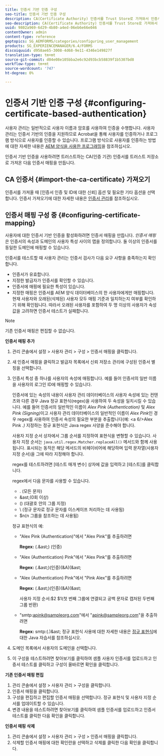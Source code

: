 ```yaml
---
title: 인증서 기반 인증 구성
seo-title: 인증서 기반 인증 구성
description: CA(Certificate Authority) 인증서를 Trust Store로 가져와서 인증서 기반 인증을 위한 인증서 매핑을 만듭니다.
seo-description: CA(Certificate Authority) 인증서를 Trust Store로 가져와서 인증서 기반 인증을 위한 인증서 매핑을 만듭니다.
uuid: 9802a969-6d29-4b80-a4ed-06eb6e66e046
contentOwner: admin
content-type: reference
geptopics: SG_AEMFORMS/categories/configuring_user_management
products: SG_EXPERIENCEMANAGER/6.4/FORMS
discoiquuid: d958ae65-3008-4d68-9e11-4346e149827f
translation-type: tm+mt
source-git-commit: d04e08e105bba2e6c92d93bcb58839f1b5307bd8
workflow-type: tm+mt
source-wordcount: '747'
ht-degree: 0%

---
```



# 인증서 기반 인증 구성 {#configuring-certificate-based-authentication}

사용자 관리는 일반적으로 사용자 이름과 암호를 사용하여 인증을 수행합니다. 사용자 관리는 인증서 기반의 인증을 지원하므로 Acrobat을 통해 사용자를 인증하거나 프로그램 방식으로 사용자를 인증할 수 있습니다. 프로그램 방식으로 사용자를 인증하는 방법에 대한 자세한 내용은 [AEM 양식을 사용한 프로그래밍](https://www.adobe.com/go/learn_aemforms_programming_63)을 참조하십시오.

인증서 기반 인증을 사용하려면 트러스트하는 CA(인증 기관) 인증서를 트러스트 저장소로 가져온 다음 인증서 매핑을 만듭니다.

## CA 인증서 {#import-the-ca-certificate} 가져오기

인증서를 가져올 때 [인증서 인증 및 ID에 대한 신뢰] 옵션 및 필요한 기타 옵션을 선택합니다. 인증서 가져오기에 대한 자세한 내용은 [인증서 관리](/help/forms/using/admin-help/certificates.md#managing-certificates)를 참조하십시오.

## 인증서 매핑 구성 중 {#configuring-certificate-mapping}

사용자에 대한 인증서 기반 인증을 활성화하려면 인증서 매핑을 만듭니다. *인증서 매핑*&#x200B;은 인증서의 속성과 도메인의 사용자 특성 사이의 맵을 정의합니다. 둘 이상의 인증서를 동일한 도메인에 매핑할 수 있습니다.

인증서를 테스트할 때 사용자 관리는 인증서 검사가 다음 요구 사항을 충족하는지 확인합니다.

* 인증서가 유효합니다.
* 지정한 발급자가 인증서를 확인할 수 있습니다.
* 인증서에 매핑에 필요한 특성이 있습니다.
* 지정한 매핑은 인증서를 AEM 양식 데이터베이스의 한 사용자에게만 매핑합니다. 현재 사용자와 오래된(삭제된) 사용자 모두 매핑 기준과 일치하는지 여부를 확인하기 위해 확인됩니다. 따라서 오래된 사용자를 포함하여 두 명 이상의 사용자가 속성 값을 고려하면 인증서 테스트가 실패합니다.

>[!NOTE]
>
>기존 인증서 매핑은 편집할 수 없습니다.

**인증서 매핑 추가**

1. 관리 콘솔에서 설정 > 사용자 관리 > 구성 > 인증서 매핑을 클릭합니다.
1. 새 인증서 매핑을 클릭하고 발급자 목록에서 신뢰 저장소 관리에 구성된 인증서 별칭을 선택합니다.
1. 인증서 특성 중 하나를 사용자의 속성에 매핑합니다. 예를 들어 인증서의 일반 이름을 사용자의 로그인 ID에 매핑할 수 있습니다.

   인증서에 있는 속성의 내용이 사용자 관리 데이터베이스의 사용자 속성에 있는 컨텐츠와 다른 경우 Java 정규 표현식(regex)을 사용하여 두 속성을 일치시킬 수 있습니다. 예를 들어 인증서의 일반적인 이름이 *Alex Pink (Authentication)* 및 *Alex Pink (Signing)*&#x200B;이고 사용자 관리 데이터베이스의 일반적인 이름이 *Alex Pink*&#x200B;인 경우 regex를 사용하여 인증서 속성의 필요한 부분을 추출합니다(예: &lt;a 6/>Alex Pink *.)* 지정하는 정규 표현식은 Java regex 사양을 준수해야 합니다.

   사용자 지정 순서 상자에서 그룹 순서를 지정하여 표현식을 변형할 수 있습니다. 사용자 지정 순서는 `java.util.regex.Matcher.replaceAll()` 메서드와 함께 사용됩니다. 표시되는 동작은 해당 메서드의 비헤이비어에 해당하며 입력 문자열(사용자 지정 순서)을 그에 따라 지정해야 합니다.

   regex를 테스트하려면 [테스트 매개 변수] 상자에 값을 입력하고 [테스트]를 클릭합니다.

   regex에서 다음 문자를 사용할 수 있습니다.

   * . (모든 문자)
   * &amp;ast;(0회 이상)
   * () (대괄호 안의 그룹 지정)
   * \ (정규 문자로 정규 문자를 이스케이프 처리하는 데 사용됨)
   * $n(n 그룹을 참조하는 데 사용됨)

   정규 표현식의 예:

   * &quot;Alex Pink (Authentication)&quot;에서 &quot;Alex Pink&quot;를 추출하려면

      **Regex:** (.&amp;ast;) \(인증\)

   * &quot;Alex (Authentication) Pink&quot;에서 &quot;Alex Pink&quot;를 추출하려면

      **Regex:** (.&amp;ast;)\(인증\)(&amp;A)(&amp;ast;

   * &quot;Alex (Authentication) Pink&quot;에서 &quot;Pink Alex&quot;를 추출하려면

      **Regex:** (.&amp;ast;)\(인증\)(&amp;A)(&amp;ast;

      사용자 지정 순서:$2 $1(첫 번째 그룹에 연결되고 공백 문자로 캡처된 두번째 그룹 반환)

   * &quot;smtp:apink@sampleorg.com&quot;에서 &quot;apink@sampleorg.com&quot;을 추출하려면

      **Regex:** smtp:(.)&amp;ast;
   정규 표현식 사용에 대한 자세한 내용은 [정규 표현식](https://java.sun.com/docs/books/tutorial/essential/regex/)에 대한 Java 자습서를 참조하십시오.

1. 도메인 목록에서 사용자의 도메인을 선택합니다.
1. 이 구성을 테스트하려면 찾아보기를 클릭하여 샘플 사용자 인증서를 업로드하고 인증서 테스트를 클릭하고 구성이 올바르면 확인을 클릭합니다.

**기존 인증서 매핑 편집**

1. 관리 콘솔에서 설정 > 사용자 관리 > 구성을 클릭합니다.
1. 인증서 매핑을 클릭합니다.
1. 구성을 편집하고 편집할 인증서 매핑을 선택합니다. 정규 표현식 및 사용자 지정 순서를 업데이트할 수 있습니다.
1. 변경 내용을 테스트하려면 찾아보기를 클릭하여 샘플 인증서를 업로드하고 인증서 테스트를 클릭한 다음 확인을 클릭합니다.

**인증서 매핑 삭제**

1. 관리 콘솔에서 설정 > 사용자 관리 > 구성 > 인증서 매핑을 클릭합니다.
1. 삭제할 인증서 매핑에 대한 확인란을 선택하고 삭제를 클릭한 다음 확인을 클릭합니다.

